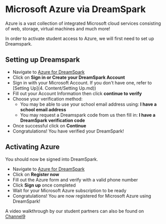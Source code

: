 # Microsoft Azure via DreamSpark
Azure is a vast collection of integrated Microsoft cloud services consisting of web, storage, virtual machines and much more!

In order to activate student access to Azure, we will first need to set up Dreamspark.

## Setting up Dreamspark
  - Navigate to [Azure for DreamSpark](https://www.dreamspark.com/Product/Product.aspx?productid=99)
  - Click on **Sign in or Create your DreamSpark Account**
  - Sign in with your Microsoft Account. If you don't have one, refer to [Setting Up](4. Content/Setting Up.md))
  - Fill out your Account Information then click **continue to verify**
  - Choose your verification method:
    - You may be able to use your school email address using: **I have a school email address**
    - You may request a Dreamspark code from us then fill in: **I have a DreamSpark verification code**
  - Once successful click on **Continue**
  - Congratulations! You have verified your DreamSpark!
  
## Activating Azure
  You should now be signed into DreamSpark. 
  - Navigate to [Azure for DreamSpark](https://www.dreamspark.com/Product/Product.aspx?productid=99)
  - Click on **Register now**
  - Fill out the Azure form and verify with a valid phone number
  - Click **Sign up** once completed
  - Wait for your Microsoft Azure subscription to be ready
  - Congratulations! You are now registered for Microsoft Azure using DreamSpark!

A video walkthrough by our student partners can also be found on [Channel9](http://msa.ms/activate)
